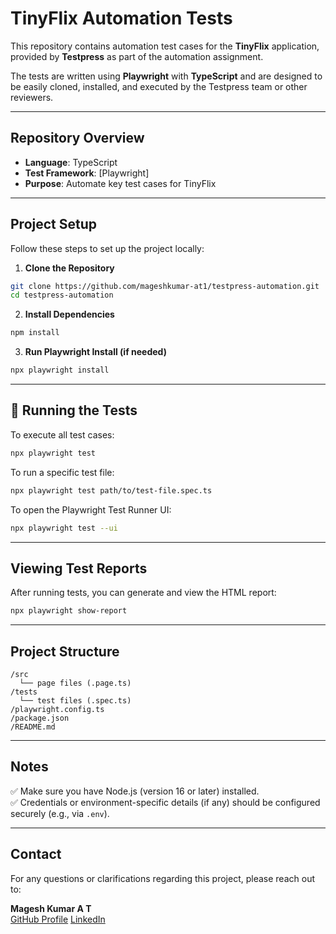 # TinyFlix Automation Tests

This repository contains automation test cases for the **TinyFlix** application, provided by **Testpress** as part of the automation assignment.

The tests are written using **Playwright** with **TypeScript** and are designed to be easily cloned, installed, and executed by the Testpress team or other reviewers.

---

## Repository Overview

- **Language**: TypeScript  
- **Test Framework**: [Playwright]
- **Purpose**: Automate key test cases for TinyFlix 

---

## Project Setup

Follow these steps to set up the project locally:

1. **Clone the Repository**
```bash
git clone https://github.com/mageshkumar-at1/testpress-automation.git
cd testpress-automation
```

2. **Install Dependencies**
```bash
npm install
```

3. **Run Playwright Install (if needed)**
```bash
npx playwright install
```

---

## 🚀 Running the Tests

To execute all test cases:
```bash
npx playwright test
```

To run a specific test file:
```bash
npx playwright test path/to/test-file.spec.ts
```

To open the Playwright Test Runner UI:
```bash
npx playwright test --ui
```

---

## Viewing Test Reports

After running tests, you can generate and view the HTML report:
```bash
npx playwright show-report
```

---

## Project Structure

```
/src
  └── page files (.page.ts)  
/tests
  └── test files (.spec.ts)
/playwright.config.ts
/package.json
/README.md
```

---

## Notes

✅ Make sure you have Node.js (version 16 or later) installed.  
✅ Credentials or environment-specific details (if any) should be configured securely (e.g., via `.env`).

---

## Contact

For any questions or clarifications regarding this project, please reach out to:

**Magesh Kumar A T**  
[GitHub Profile](https://github.com/mageshkumar-at1)
[LinkedIn](https://www.linkedin.com/in/magesh-kumar-a-t-35782b184/)